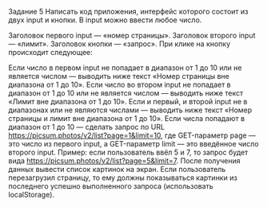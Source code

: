 Задание 5
Написать код приложения, интерфейс которого состоит из двух input и кнопки. 
В input можно ввести любое число.

Заголовок первого input — «номер страницы».
Заголовок второго input — «лимит».
Заголовок кнопки — «запрос».
При клике на кнопку происходит следующее:

Если число в первом input не попадает в диапазон от 1 до 10 или не является 
числом — выводить ниже текст «Номер страницы вне диапазона от 1 до 10».
Если число во втором input не попадает в диапазон от 1 до 10 или не является 
числом — выводить ниже текст «Лимит вне диапазона от 1 до 10».
Если и первый, и второй input не в диапазонах или не являются числами — 
выводить ниже текст «Номер страницы и лимит вне диапазона от 1 до 10».
Если числа попадают в диапазон от 1 до 10 — сделать запрос по 
URL https://picsum.photos/v2/list?page=1&limit=10, где GET-параметр page — 
это число из первого input, а GET-параметр limit — это введённое число 
второго input. 
Пример: если пользователь ввёл 5 и 7, то запрос будет вида
 https://picsum.photos/v2/list?page=5&limit=7.
После получения данных вывести список картинок на экран.
Если пользователь перезагрузил страницу, то ему должны показываться картинки 
из последнего успешно выполненного запроса (использовать localStorage).
